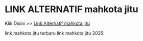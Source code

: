 # LINK ALTERNATIF mahkota jitu

Klik Disini >> <a href="https://linksto.pages.dev/">Link Alternatif mahkota jitu </a>

link mahkota jitu terbaru
link mahkota jitu 2025